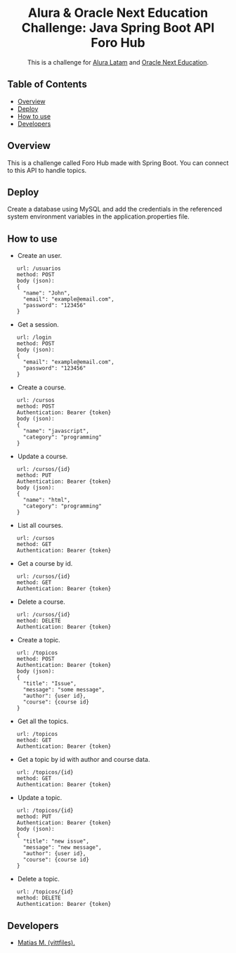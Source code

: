 <h1 align="center"> Alura & Oracle Next Education Challenge: Java Spring Boot API Foro Hub </h1>

<div align="center">
   This is a challenge for <a href="https://www.aluracursos.com/" target="_blank">Alura Latam</a> and <a href="https://www.oracle.com/ar/education/oracle-next-education/" target="_blank">Oracle Next Education</a>.
</div>

<!-- TABLE OF CONTENTS -->

## Table of Contents

- [Overview](#Overview)
- [Deploy](#Deploy)
- [How to use](#How-to-use)
- [Developers](#developers)

## Overview

This is a challenge called Foro Hub made with Spring Boot.
You can connect to this API to handle topics.

## Deploy

Create a database using MySQL and add the credentials in the referenced system environment variables
in the application.properties file.

## How to use
- Create an user.
 ```
    url: /usuarios
    method: POST
    body (json): 
    {
      "name": "John",
      "email": "example@email.com",
      "password": "123456"
    }
```
- Get a session.
 ```
    url: /login
    method: POST
    body (json): 
    {
      "email": "example@email.com",
      "password": "123456"
    }
```
- Create a course.
 ```
    url: /cursos
    method: POST
    Authentication: Bearer {token}
    body (json): 
    {
      "name": "javascript",
      "category": "programming"
    }
```
- Update a course.
 ```
    url: /cursos/{id}
    method: PUT
    Authentication: Bearer {token}
    body (json): 
    {
      "name": "html",
      "category": "programming"
    }
```
- List all courses.
 ```
    url: /cursos
    method: GET
    Authentication: Bearer {token}
```
- Get a course by id.
 ```
    url: /cursos/{id}
    method: GET
    Authentication: Bearer {token}
```
- Delete a course.
 ```
    url: /cursos/{id}
    method: DELETE
    Authentication: Bearer {token}
```
- Create a topic.
 ```
    url: /topicos
    method: POST
    Authentication: Bearer {token}
    body (json): 
    {
      "title": "Issue",
      "message": "some message",
      "author": {user id},
      "course": {course id}
    }
```
- Get all the topics.
 ```
    url: /topicos
    method: GET
    Authentication: Bearer {token}
```
- Get a topic by id with author and course data.
 ```
    url: /topicos/{id}
    method: GET
    Authentication: Bearer {token}
```
- Update a topic.
 ```
    url: /topicos/{id}
    method: PUT
    Authentication: Bearer {token}
    body (json): 
    {
      "title": "new issue",
      "message": "new message",
      "author": {user id},
      "course": {course id}
    }
```
- Delete a topic.
 ```
    url: /topicos/{id}
    method: DELETE
    Authentication: Bearer {token}
```

## Developers

- <a href="https://www.linkedin.com/in/matias-m-79b5652a0/" target="_blank">Matias M. (vittfiles).</a>